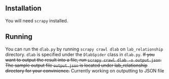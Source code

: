 
## Installation

You will need `scrapy` installed.

## Running

You can run the `dlab.py` by running `scrapy crawl dlab` on `lab_relationship`
directory. `dlab` is specified under the `DlabSpider` class in `dlab.py`. ~~If you
want to output the result into a file, run `scrapy crawl dlab -o output.json`.
The sample output file `output.json` is located under lab_relationship directory
for your convinience.~~ Currently working on outputting to JSON file


